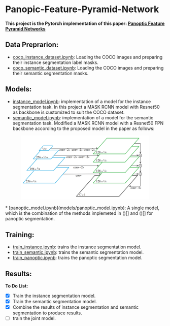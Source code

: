 # Panopic-Feature-Pyramid-Network
**This project is the Pytorch implementation of this paper: [Panoptic Feature Pyramid Networks](https://openaccess.thecvf.com/content_CVPR_2019/papers/Kirillov_Panoptic_Feature_Pyramid_Networks_CVPR_2019_paper.pdf)**

## Data Preprarion:
* [coco_instance_dataset.ipynb](DataLoaders/coco_instance_dataset.ipynb): Loading the COCO images and preparing their instance segmentation label masks.
* [coco_semantic_dataset.ipynb](DataLoaders/coco_semantic_dataset.ipynb): Loading the COCO images and preparing their semantic segmentation masks.

## Models:
* [instance_model.ipynb](models/instance_model.ipynb): implementation of a model for the instance segmentation task. In this project a MASK RCNN model with Resnet50 as backbone is customized to suit the COCO dataset.
* [semantic_model.ipynb](models/semantic_model.ipynb): implementation of a model for the semantic segmentation task. Modified a MASK RCNN model with a Resnet50 FPN backbone according to the proposed model in the paper as follows:
<p align="center" width="100%">
<img src="images/semantic_model.png" width="80%" height="60%">
</p>
* [panoptic_model.ipynb](models/panoptic_model.ipynb): A single model, which is the combination of the methods implemeted in ()[] and ()[] for panoptic segmentation.

## Training:
* [train_instance.ipynb](training/train_instance.ipynb): trains the instance segmentation model.
* [train_semantic.ipynb](training/train_semantic.ipynb): trains the semantic segmentation model.
* [train_panoptic.ipynb](training/train_panoptic.ipynb): trains the panoptic segmentation model.

## Results:

**To Do List:**
- [x] Train the instance segmentation model.
- [x]  Train the semantic segmentation model. 
- [x] Combine the results of instance segmentation and semantic segmentation to produce results.
- [ ] train the joint model.
